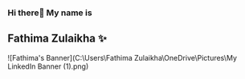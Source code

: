 ### Hi there👋 My name is
## Fathima Zulaikha ✨ 

![Fathima's Banner](C:\Users\Fathima Zulaikha\OneDrive\Pictures\My LinkedIn Banner (1).png)

<!--
**zul132/zul132** is a ✨ _special_ ✨ repository because its `README.md` (this file) appears on your GitHub profile.

Here are some ideas to get you started:

- 🔭 I’m currently working on ...
- 🌱 I’m currently learning ...
- 👯 I’m looking to collaborate on ...
- 🤔 I’m looking for help with ...
- 💬 Ask me about ...
- 📫 How to reach me: ...
- 😄 Pronouns: ...
- ⚡ Fun fact: ...
-->
